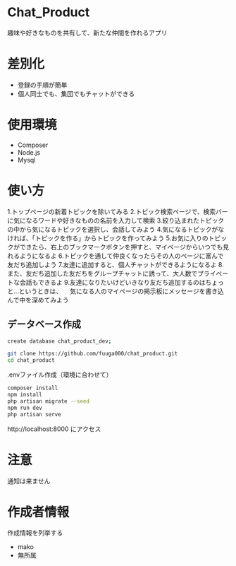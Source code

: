 # Chat_Product
趣味や好きなものを共有して、新たな仲間を作れるアプリ

# 差別化
 
+ 登録の手順が簡単
+ 個人同士でも、集団でもチャットができる
 
# 使用環境

* Composer
* Node.js
* Mysql

# 使い方
1.トップページの新着トピックを除いてみる
2.トピック検索ページで、検索バーに気になるワードや好きなものの名前を入力して検索
3.絞り込まれたトピックの中から気になるトピックを選択し、会話してみよう
4.気になるトピックがなければ、「トピックを作る」からトピックを作ってみよう
5.お気に入りのトピックができたら、右上のブックマークボタンを押すと、マイページからいつでも見れるようになるよ
6.トピックを通して仲良くなったらその人のページに富んで友だち追加しよう
7.友達に追加すると、個人チャットができるようになるよ
8.また、友だち追加した友だちをグループチャットに誘って、大人数でプライベートな会話もできるよ
9.友達になりたいけどいきなり友だち追加するのはちょっと…というときは、
　気になる人のマイページの掲示板にメッセージを書き込んで中を深めてみよう

 ## データベース作成
 
```bash
create database chat_product_dev;
 ```

```bash
git clone https://github.com/fuuga000/chat_product.git
cd chat_product
```
 .envファイル作成（環境に合わせて）
 ```bash
 composer install
 npm install
php artisan migrate --seed
npm run dev
php artisan serve
 ```
 http://localhost:8000 にアクセス
# 注意
 
通知は来ません
 
# 作成者情報
 
作成情報を列挙する
 
* mako
* 無所属
